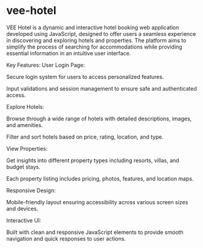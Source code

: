 # vee-hotel
VEE Hotel is a dynamic and interactive hotel booking web application developed using JavaScript, designed to offer users a seamless experience in discovering and exploring hotels and properties. The platform aims to simplify the process of searching for accommodations while providing essential information in an intuitive user interface.

Key Features:
User Login Page:

Secure login system for users to access personalized features.

Input validations and session management to ensure safe and authenticated access.

Explore Hotels:

Browse through a wide range of hotels with detailed descriptions, images, and amenities.

Filter and sort hotels based on price, rating, location, and type.

View Properties:

Get insights into different property types including resorts, villas, and budget stays.

Each property listing includes pricing, photos, features, and location maps.

Responsive Design:

Mobile-friendly layout ensuring accessibility across various screen sizes and devices.

Interactive UI:

Built with clean and responsive JavaScript elements to provide smooth navigation and quick responses to user actions.
